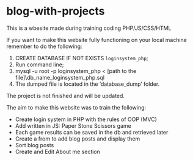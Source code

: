 # blog-with-projects
This is a wbesite made during training coding PHP/JS/CSS/HTML

If you want to make this website fully functioning on your local machine remember to do the following: 
1. CREATE DATABASE IF NOT EXISTS `loginsystem_php`;
2. Run command line;
3. mysql -u root -p loginsystem_php < [path to the file]\db_name_loginsystem_php.sql
4. The dumped file is located in the ‘database_dump’ folder.


The project is not finished and will be updated. 


The aim to make this website was to train the following: 
* Create login system in PHP with the rules of OOP (MVC) 
* Add written in JS: Paper Stone Scissors game 
* Each game results can be saved in the db and retrieved later
* Create a from to add blog posts and display them 
* Sort blog posts 
* Create and Edit About me section

